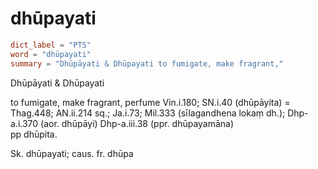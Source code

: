# dhūpayati

``` toml
dict_label = "PTS"
word = "dhūpayati"
summary = "Dhūpāyati & Dhūpayati to fumigate, make fragrant,"
```

Dhūpāyati & Dhūpayati

to fumigate, make fragrant, perfume Vin.i.180; SN.i.40 (dhūpāyita) = Thag.448; AN.ii.214 sq.; Ja.i.73; Mil.333 (sīlagandhena lokaṃ dh.); Dhp\-a.i.370 (aor. dhūpāyi) Dhp\-a.iii.38 (ppr. dhūpayamāna)  
pp dhūpita.

Sk. dhūpayati; caus. fr. dhūpa

